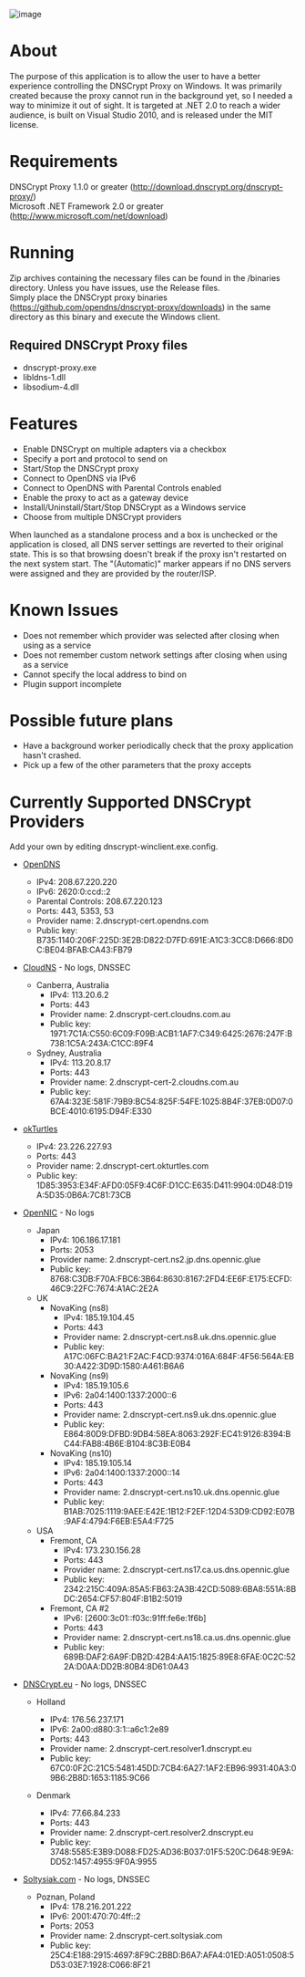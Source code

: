 ![image](https://raw.github.com/Noxwizard/dnscrypt-winclient/master/screenshot.png)

About
=====
The purpose of this application is to allow the user to have a better experience controlling the DNSCrypt Proxy on Windows. It was primarily created because the proxy cannot run in the background yet, so I needed a way to minimize it out of sight. It is targeted at .NET 2.0 to reach a wider audience, is built on Visual Studio 2010, and is released under the MIT license.

Requirements
============
DNSCrypt Proxy 1.1.0 or greater (http://download.dnscrypt.org/dnscrypt-proxy/)  
Microsoft .NET Framework 2.0 or greater (http://www.microsoft.com/net/download)

Running
=======
Zip archives containing the necessary files can be found in the /binaries directory. Unless you have issues, use the Release files.  
Simply place the DNSCrypt proxy binaries (https://github.com/opendns/dnscrypt-proxy/downloads) in the same directory as this binary and execute the Windows client.

Required DNSCrypt Proxy files
-----------------------------
- dnscrypt-proxy.exe
- libldns-1.dll
- libsodium-4.dll


Features
========
- Enable DNSCrypt on multiple adapters via a checkbox
- Specify a port and protocol to send on
- Start/Stop the DNSCrypt proxy
- Connect to OpenDNS via IPv6
- Connect to OpenDNS with Parental Controls enabled
- Enable the proxy to act as a gateway device
- Install/Uninstall/Start/Stop DNSCrypt as a Windows service
- Choose from multiple DNSCrypt providers


When launched as a standalone process and a box is unchecked or the application is closed, all DNS server settings are reverted to their original state. This is so that browsing doesn't break if the proxy isn't restarted on the next system start. The "(Automatic)" marker appears if no DNS servers were assigned and they are provided by the router/ISP.

Known Issues
============
- Does not remember which provider was selected after closing when using as a service
- Does not remember custom network settings after closing when using as a service
- Cannot specify the local address to bind on
- Plugin support incomplete

Possible future plans
=====================
- Have a background worker periodically check that the proxy application hasn't crashed.
- Pick up a few of the other parameters that the proxy accepts

Currently Supported DNSCrypt Providers
======================================
Add your own by editing dnscrypt-winclient.exe.config.

* [OpenDNS](http://www.opendns.com)
  - IPv4: 208.67.220.220
  - IPv6: 2620:0:ccd::2
  - Parental Controls: 208.67.220.123
  - Ports: 443, 5353, 53
  - Provider name: 2.dnscrypt-cert.opendns.com
  - Public key: B735:1140:206F:225D:3E2B:D822:D7FD:691E:A1C3:3CC8:D666:8D0C:BE04:BFAB:CA43:FB79

* [CloudNS](https://cloudns.com.au/) - No logs, DNSSEC
  * Canberra, Australia
    - IPv4: 113.20.6.2
	- Ports: 443
    - Provider name: 2.dnscrypt-cert.cloudns.com.au
    - Public key: 1971:7C1A:C550:6C09:F09B:ACB1:1AF7:C349:6425:2676:247F:B738:1C5A:243A:C1CC:89F4
  * Sydney, Australia
    - IPv4: 113.20.8.17
	- Ports: 443
    - Provider name: 2.dnscrypt-cert-2.cloudns.com.au
    - Public key: 67A4:323E:581F:79B9:BC54:825F:54FE:1025:8B4F:37EB:0D07:0BCE:4010:6195:D94F:E330

* [okTurtles](http://opendns.com)
  - IPv4: 23.226.227.93
  - Ports: 443
  - Provider name: 2.dnscrypt-cert.okturtles.com
  - Public key: 1D85:3953:E34F:AFD0:05F9:4C6F:D1CC:E635:D411:9904:0D48:D19A:5D35:0B6A:7C81:73CB

* [OpenNIC](http://www.opennicproject.org/) - No logs
  * Japan
    - IPv4: 106.186.17.181
	- Ports: 2053
    - Provider name: 2.dnscrypt-cert.ns2.jp.dns.opennic.glue
    - Public key: 8768:C3DB:F70A:FBC6:3B64:8630:8167:2FD4:EE6F:E175:ECFD:46C9:22FC:7674:A1AC:2E2A
  * UK
    * NovaKing (ns8)
      - IPv4: 185.19.104.45
	  - Ports: 443
      - Provider name: 2.dnscrypt-cert.ns8.uk.dns.opennic.glue
      - Public key: A17C:06FC:BA21:F2AC:F4CD:9374:016A:684F:4F56:564A:EB30:A422:3D9D:1580:A461:B6A6
    * NovaKing (ns9)
      - IPv4: 185.19.105.6
	  - IPv6: 2a04:1400:1337:2000::6
	  - Ports: 443
      - Provider name: 2.dnscrypt-cert.ns9.uk.dns.opennic.glue
      - Public key: E864:80D9:DFBD:9DB4:58EA:8063:292F:EC41:9126:8394:BC44:FAB8:4B6E:B104:8C3B:E0B4
    * NovaKing (ns10)
      - IPv4: 185.19.105.14
	  - IPv6: 2a04:1400:1337:2000::14
	  - Ports: 443
      - Provider name: 2.dnscrypt-cert.ns10.uk.dns.opennic.glue
      - Public key: B1AB:7025:1119:9AEE:E42E:1B12:F2EF:12D4:53D9:CD92:E07B:9AF4:4794:F6EB:E5A4:F725
  * USA
    * Fremont, CA
      - IPv4: 173.230.156.28
	  - Ports: 443
      - Provider name: 2.dnscrypt-cert.ns17.ca.us.dns.opennic.glue
      - Public key: 2342:215C:409A:85A5:FB63:2A3B:42CD:5089:6BA8:551A:8BDC:2654:CF57:804F:B1B2:5019
    * Fremont, CA #2
      - IPv6: [2600:3c01::f03c:91ff:fe6e:1f6b]
	  - Ports: 443
      - Provider name: 2.dnscrypt-cert.ns18.ca.us.dns.opennic.glue
      - Public key: 689B:DAF2:6A9F:DB2D:42B4:AA15:1825:89E8:6FAE:0C2C:522A:D0AA:DD2B:80B4:8D61:0A43

* [DNSCrypt.eu](http://dnscrypt.eu/) - No logs, DNSSEC
  * Holland
    - IPv4: 176.56.237.171
	- IPv6: 2a00:d880:3:1::a6c1:2e89
	- Ports: 443
    - Provider name: 2.dnscrypt-cert.resolver1.dnscrypt.eu
    - Public key: 67C0:0F2C:21C5:5481:45DD:7CB4:6A27:1AF2:EB96:9931:40A3:09B6:2B8D:1653:1185:9C66

  * Denmark
    - IPv4: 77.66.84.233
	- Ports: 443
    - Provider name: 2.dnscrypt-cert.resolver2.dnscrypt.eu
    - Public key: 3748:5585:E3B9:D088:FD25:AD36:B037:01F5:520C:D648:9E9A:DD52:1457:4955:9F0A:9955

* [Soltysiak.com](http://dc1.soltysiak.com/) - No logs, DNSSEC
  * Poznan, Poland
    - IPv4: 178.216.201.222
	- IPv6: 2001:470:70:4ff::2
	- Ports: 2053
    - Provider name: 2.dnscrypt-cert.soltysiak.com
    - Public key: 25C4:E188:2915:4697:8F9C:2BBD:B6A7:AFA4:01ED:A051:0508:5D53:03E7:1928:C066:8F21